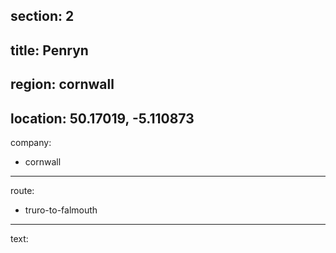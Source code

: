 section: 2
----
title: Penryn
----
region: cornwall
----
location: 50.17019, -5.110873
----
company:
- cornwall
----
route:
- truro-to-falmouth
----
text:
